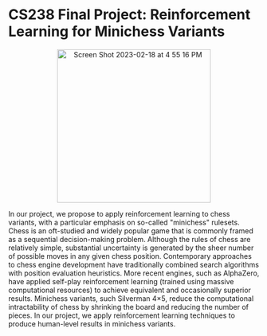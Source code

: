 # CS238 Final Project: Reinforcement Learning for Minichess Variants


<p align="center">
<img width="308" alt="Screen Shot 2023-02-18 at 4 55 16 PM" src="https://user-images.githubusercontent.com/57520931/219906266-023cf050-3194-4faa-bb24-a1c5f4378d9c.png">
</p>

In our project, we propose to apply reinforcement learning to chess variants, with a particular emphasis on so-called "minichess" rulesets. Chess is an oft-studied and widely popular game that is commonly framed as a sequential decision-making problem. Although the rules of chess are relatively simple, substantial uncertainty is generated by the sheer number of possible moves in any given chess position. Contemporary approaches to chess engine development have traditionally combined search algorithms with position evaluation heuristics. More recent engines, such as AlphaZero, have applied self-play reinforcement learning (trained using massive computational resources) to achieve equivalent and occasionally superior results. Minichess variants, such Silverman 4×5, reduce the computational intractability of chess by shrinking the board and reducing the number of pieces. In our project, we apply reinforcement learning techniques to produce human-level results in minichess variants.
